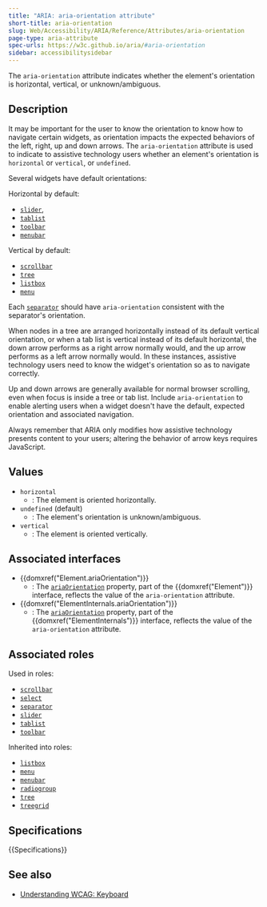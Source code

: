```yaml
---
title: "ARIA: aria-orientation attribute"
short-title: aria-orientation
slug: Web/Accessibility/ARIA/Reference/Attributes/aria-orientation
page-type: aria-attribute
spec-urls: https://w3c.github.io/aria/#aria-orientation
sidebar: accessibilitysidebar
---
```


The `aria-orientation` attribute indicates whether the element's orientation is horizontal, vertical, or unknown/ambiguous.

## Description

It may be important for the user to know the orientation to know how to navigate certain widgets, as orientation impacts the expected behaviors of the left, right, up and down arrows. The `aria-orientation` attribute is used to indicate to assistive technology users whether an element's orientation is `horizontal` or `vertical`, or `undefined`.

Several widgets have default orientations:

Horizontal by default:

- [`slider`](/en-US/docs/Web/Accessibility/ARIA/Reference/Roles/slider_role),
- [`tablist`](/en-US/docs/Web/Accessibility/ARIA/Reference/Roles/tablist_role)
- [`toolbar`](/en-US/docs/Web/Accessibility/ARIA/Reference/Roles/toolbar_role)
- [`menubar`](/en-US/docs/Web/Accessibility/ARIA/Reference/Roles/menubar_role)

Vertical by default:

- [`scrollbar`](/en-US/docs/Web/Accessibility/ARIA/Reference/Roles/scrollbar_role)
- [`tree`](/en-US/docs/Web/Accessibility/ARIA/Reference/Roles/tree_role)
- [`listbox`](/en-US/docs/Web/Accessibility/ARIA/Reference/Roles/listbox_role)
- [`menu`](/en-US/docs/Web/Accessibility/ARIA/Reference/Roles/menu_role)

Each [`separator`](/en-US/docs/Web/Accessibility/ARIA/Reference/Roles/separator_role) should have `aria-orientation` consistent with the separator's orientation.

When nodes in a tree are arranged horizontally instead of its default vertical orientation, or when a tab list is vertical instead of its default horizontal, the down arrow performs as a right arrow normally would, and the up arrow performs as a left arrow normally would. In these instances, assistive technology users need to know the widget's orientation so as to navigate correctly.

Up and down arrows are generally available for normal browser scrolling, even when focus is inside a tree or tab list. Include `aria-orientation` to enable alerting users when a widget doesn't have the default, expected orientation and associated navigation.

Always remember that ARIA only modifies how assistive technology presents content to your users; altering the behavior of arrow keys requires JavaScript.

## Values

- `horizontal`
  - : The element is oriented horizontally.
- `undefined` (default)
  - : The element's orientation is unknown/ambiguous.
- `vertical`
  - : The element is oriented vertically.

## Associated interfaces

- {{domxref("Element.ariaOrientation")}}
  - : The [`ariaOrientation`](/en-US/docs/Web/API/Element/ariaOrientation) property, part of the {{domxref("Element")}} interface, reflects the value of the `aria-orientation` attribute.
- {{domxref("ElementInternals.ariaOrientation")}}
  - : The [`ariaOrientation`](/en-US/docs/Web/API/ElementInternals/ariaOrientation) property, part of the {{domxref("ElementInternals")}} interface, reflects the value of the `aria-orientation` attribute.

## Associated roles

Used in roles:

- [`scrollbar`](/en-US/docs/Web/Accessibility/ARIA/Reference/Roles/scrollbar_role)
- [`select`](/en-US/docs/Web/Accessibility/ARIA/Reference/Roles/select_role)
- [`separator`](/en-US/docs/Web/Accessibility/ARIA/Reference/Roles/separator_role)
- [`slider`](/en-US/docs/Web/Accessibility/ARIA/Reference/Roles/slider_role)
- [`tablist`](/en-US/docs/Web/Accessibility/ARIA/Reference/Roles/tablist_role)
- [`toolbar`](/en-US/docs/Web/Accessibility/ARIA/Reference/Roles/toolbar_role)

Inherited into roles:

- [`listbox`](/en-US/docs/Web/Accessibility/ARIA/Reference/Roles/listbox_role)
- [`menu`](/en-US/docs/Web/Accessibility/ARIA/Reference/Roles/menu_role)
- [`menubar`](/en-US/docs/Web/Accessibility/ARIA/Reference/Roles/menubar_role)
- [`radiogroup`](/en-US/docs/Web/Accessibility/ARIA/Reference/Roles/radiogroup_role)
- [`tree`](/en-US/docs/Web/Accessibility/ARIA/Reference/Roles/tree_role)
- [`treegrid`](/en-US/docs/Web/Accessibility/ARIA/Reference/Roles/treegrid_role)

## Specifications

{{Specifications}}

## See also

- [Understanding WCAG: Keyboard](/en-US/docs/Web/Accessibility/Guides/Understanding_WCAG/Keyboard)
